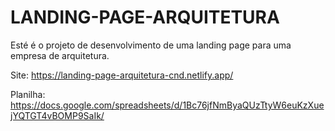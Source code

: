 # LANDING-PAGE-ARQUITETURA
Esté é o projeto de desenvolvimento de uma landing page para uma empresa de arquitetura.

Site: https://landing-page-arquitetura-cnd.netlify.app/

Planilha: https://docs.google.com/spreadsheets/d/1Bc76jfNmByaQUzTtyW6euKzXuejYQTGT4vBOMP9SaIk/

